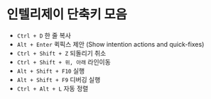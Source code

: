 # 인텔리제이 단축키 모음

* ```Ctrl + D``` 한 줄 복사
* ```Alt + Enter``` 퀵픽스 제안 (Show intention actions and quick-fixes)
* ```Ctrl + Shift + Z```  되돌리기 취소
* ```Ctrl + Shift + 위, 아래```  라인이동
* ```Alt + Shift + F10``` 실행
* ```Alt + Shift + F9``` 디버깅 실행
* ```Ctrl + Alt + L``` 자동 정렬
